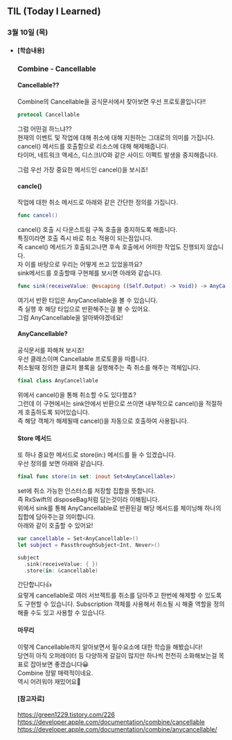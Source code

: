 ## TIL (Today I Learned)

### 3월 10일 (목)   

- #### [학습내용] 
  ### Combine - Cancellable     
  
  #### Cancellable??     
  Combine의 Cancellable을 공식문서에서 찾아보면 우선 프로토콜입니다!!         
  ```swift
  protocol Cancellable
  ```
  그럼 어떤걸 하느냐??      
  현재의 이벤트 및 작업에 대해 취소에 대해 지원하는 그대로의 의미를 가집니다.   
  cancel() 메서드를 호출함으로 리소스에 대해 해제해줍니다.   
  타이머, 네트워크 액세스, 디스크I/O와 같은 사이드 이펙트 발생을 중지해줍니다.   

  그럼 우선 가장 중요한 메서드인 cancel()을 보시죠!   
  
  #### cancle()   
  작업에 대한 취소 메서드로 아래와 같은 간단한 정의를 가집니다.   
  ```swift
  func cancel()
  ```
  cancel() 호출 시 다운스트림 구독 호출을 중지하도록 해줍니다.   
  특징이라면 호출 즉시 바로 취소 적용이 되는점입니다.   
  즉 cancel() 메서드가 호출되고나면 후속 호출에서 어떠한 작업도 진행되지 않습니다.   
  자 이를 바탕으로 우리는 어떻게 쓰고 있었을까요?   
  sink메서드를 호출할때 구현체를 보시면 아래와 같습니다.   
  ```swift
  func sink(receiveValue: @escaping ((Self.Output) -> Void)) -> AnyCancellable
  ```
  여기서 반환 타입은 AnyCancellable을 볼 수 있습니다.   
  즉 실행 후 해당 타입으로 반환해주는걸 볼 수 있어요.   
  그럼 AnyCancellable을 알아봐야겠네요!   
  
  #### AnyCancellable?   
  공식문서를 파해쳐 보시죠!   
  우선 클래스이며 Cancellable 프로토콜을 따릅니다.   
  취소될때 정의한 클로저 블록을 실행해주는 즉 취소를 해주는 객체입니다.   
  ```swift
  final class AnyCancellable
  ```
  위에서 cancel()을 통해 취소할 수도 있다했죠?   
  그런데 이 구현에서는 sink안에서 반환으로 쓰이면 내부적으로 cancel()을 적절하게 호출하도록 되어있습니다.   
  즉 해당 객체가 해제될때 cancel()을 자동으로 호출하여 사용됩니다.   
  
  #### Store 메서드   
  또 하나 중요한 메서드로 store(in:) 메서드를 들 수 있겠습니다.   
  우선 정의를 보면 아래와 같습니다.   
  ```swift
  final func store(in set: inout Set<AnyCancellable>)
  ```
  set에 취소 가능한 인스터스를 저장할 집합을 뜻합니다.   
  즉 RxSwift의 disposeBag처럼 담는것이라 이해됩니다.   
  위에서 sink를 통해 AnyCancellable로 반환된걸 해당 메서드를 체이닝해 하나의 집합에 담아주는걸 의미합니다.   
  아래와 같이 호출할 수 있어요!   
  ```swift
  var cancellable = Set<AnyCancellable>()
  let subject = PassthroughSubject<Int, Never>()
  
  subject
    .sink(receiveValue: { })
    .store(in: &cancellable)
  ```
  간단합니다👍   
  요렇게 cancellable로 여러 서브젝트를 취소를 담아주고 한번에 해제할 수 있도록도 구현할 수 있습니다.
  Subscription 객체를 사용해서 취소될 시 해줄 역할을 정의해줄 수도 있고 사용할 수 있습니다.      
  
  #### 마무리    
  이렇게 Cancellable까지 알아보면서 필수요소에 대한 학습을 해봤습니다!   
  당연히 아직 오퍼레이터 등 다양하게 갈길이 많지만 하나씩 천천히 소화해보는걸 목표로 잡아보면 좋겠습니다😀   
  Combine 정말 매력적이네요.   
  역시 어려워야 재밌어요🤯   
  
  #### [참고자료]   
  https://green1229.tistory.com/226   
  https://developer.apple.com/documentation/combine/cancellable   
  https://developer.apple.com/documentation/combine/anycancellable/   

